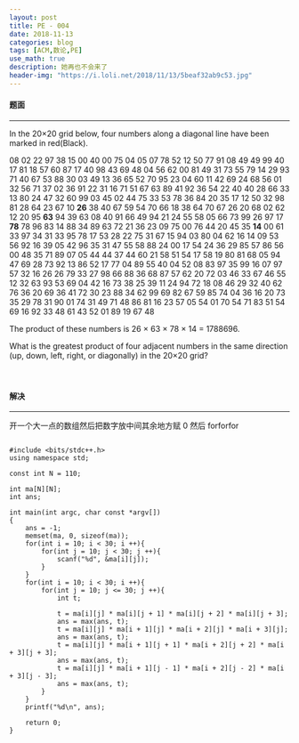 ```yaml
---
layout: post
title: PE - 004
date: 2018-11-13
categories: blog
tags: [ACM,数论,PE]
use_math: true	
description: 她再也不会来了
header-img: "https://i.loli.net/2018/11/13/5beaf32ab9c53.jpg"
---
```




#### 题面

*****

In the 20×20 grid below, four numbers along a diagonal line have been marked in red(Black).

08 02 22 97 38 15 00 40 00 75 04 05 07 78 52 12 50 77 91 08
49 49 99 40 17 81 18 57 60 87 17 40 98 43 69 48 04 56 62 00
81 49 31 73 55 79 14 29 93 71 40 67 53 88 30 03 49 13 36 65
52 70 95 23 04 60 11 42 69 24 68 56 01 32 56 71 37 02 36 91
22 31 16 71 51 67 63 89 41 92 36 54 22 40 40 28 66 33 13 80
24 47 32 60 99 03 45 02 44 75 33 53 78 36 84 20 35 17 12 50
32 98 81 28 64 23 67 10 **26** 38 40 67 59 54 70 66 18 38 64 70
67 26 20 68 02 62 12 20 95 **63** 94 39 63 08 40 91 66 49 94 21
24 55 58 05 66 73 99 26 97 17 **78** 78 96 83 14 88 34 89 63 72
21 36 23 09 75 00 76 44 20 45 35 **14** 00 61 33 97 34 31 33 95
78 17 53 28 22 75 31 67 15 94 03 80 04 62 16 14 09 53 56 92
16 39 05 42 96 35 31 47 55 58 88 24 00 17 54 24 36 29 85 57
86 56 00 48 35 71 89 07 05 44 44 37 44 60 21 58 51 54 17 58
19 80 81 68 05 94 47 69 28 73 92 13 86 52 17 77 04 89 55 40
04 52 08 83 97 35 99 16 07 97 57 32 16 26 26 79 33 27 98 66
88 36 68 87 57 62 20 72 03 46 33 67 46 55 12 32 63 93 53 69
04 42 16 73 38 25 39 11 24 94 72 18 08 46 29 32 40 62 76 36
20 69 36 41 72 30 23 88 34 62 99 69 82 67 59 85 74 04 36 16
20 73 35 29 78 31 90 01 74 31 49 71 48 86 81 16 23 57 05 54
01 70 54 71 83 51 54 69 16 92 33 48 61 43 52 01 89 19 67 48

The product of these numbers is 26 × 63 × 78 × 14 = 1788696.

What is the greatest product of four adjacent numbers in the same direction (up, down, left, right, or diagonally) in the 20×20 grid?<br><br><br>



#### 解决

***

开一个大一点的数组然后把数字放中间其余地方赋 0 然后 forforfor<br>



<pre><code>
#include &lt;bits/stdc++.h&gt;
using namespace std;

const int N = 110;

int ma[N][N];
int ans;

int main(int argc, char const *argv[])
{
	ans = -1;
	memset(ma, 0, sizeof(ma));
	for(int i = 10; i < 30; i ++){
		for(int j = 10; j < 30; j ++){
			scanf("%d", &ma[i][j]);
		}
	}
	for(int i = 10; i < 30; i ++){
		for(int j = 10; j <= 30; j ++){
			int t;

			t = ma[i][j] * ma[i][j + 1] * ma[i][j + 2] * ma[i][j + 3];
			ans = max(ans, t);
			t = ma[i][j] * ma[i + 1][j] * ma[i + 2][j] * ma[i + 3][j];
			ans = max(ans, t);
			t = ma[i][j] * ma[i + 1][j + 1] * ma[i + 2][j + 2] * ma[i + 3][j + 3];
			ans = max(ans, t);
			t = ma[i][j] * ma[i + 1][j - 1] * ma[i + 2][j - 2] * ma[i + 3][j - 3];
			ans = max(ans, t);
		}
	}
	printf("%d\n", ans);

	return 0;
}
